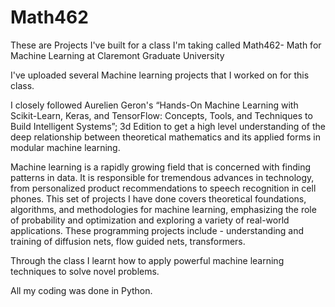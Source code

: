 # Math462
These are Projects I've built for a class I'm taking called Math462- Math for Machine Learning at Claremont Graduate University

I've uploaded several Machine learning projects that I worked on for this class.

I closely followed Aurelien Geron's “Hands-On Machine Learning with Scikit-Learn, Keras, and TensorFlow: Concepts, Tools, and Techniques to Build Intelligent Systems”; 3d Edition to get a high level understanding of the deep relationship between theoretical mathematics and its applied forms in modular machine learning. 

Machine learning is a rapidly growing field that is concerned with finding patterns in data. It is responsible for tremendous advances in technology, from personalized product recommendations to speech recognition in cell phones. This set of projects I have done covers theoretical foundations, algorithms, and methodologies for machine learning, emphasizing the role of probability and optimization and exploring a variety of real-world applications. These programming projects include - understanding and training of diffusion nets, flow guided nets, transformers. 

Through the class I learnt how to apply powerful machine learning techniques to solve novel problems. 

All my coding was done in Python.
